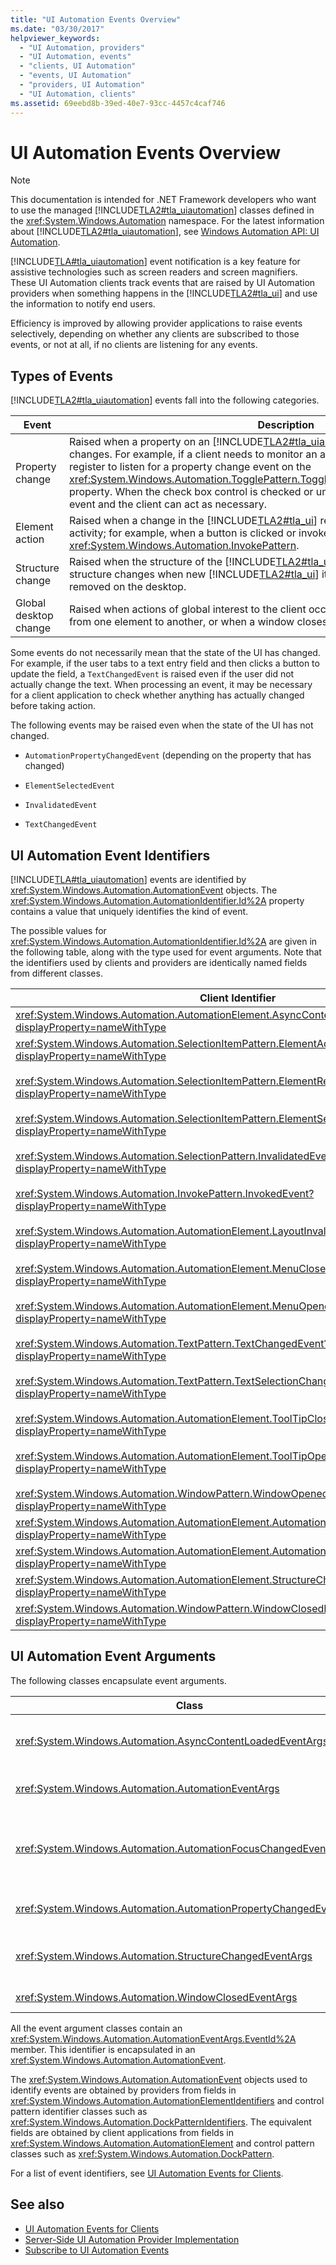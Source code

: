 ```yaml
---
title: "UI Automation Events Overview"
ms.date: "03/30/2017"
helpviewer_keywords: 
  - "UI Automation, providers"
  - "UI Automation, events"
  - "clients, UI Automation"
  - "events, UI Automation"
  - "providers, UI Automation"
  - "UI Automation, clients"
ms.assetid: 69eebd8b-39ed-40e7-93cc-4457c4caf746
---
```

# UI Automation Events Overview
> [!NOTE]
> This documentation is intended for .NET Framework developers who want to use the managed [!INCLUDE[TLA2#tla_uiautomation](../../../includes/tla2sharptla-uiautomation-md.md)] classes defined in the <xref:System.Windows.Automation> namespace. For the latest information about [!INCLUDE[TLA2#tla_uiautomation](../../../includes/tla2sharptla-uiautomation-md.md)], see [Windows Automation API: UI Automation](https://go.microsoft.com/fwlink/?LinkID=156746).  
  
 [!INCLUDE[TLA#tla_uiautomation](../../../includes/tlasharptla-uiautomation-md.md)] event notification is a key feature for assistive technologies such as screen readers and screen magnifiers. These UI Automation clients track events that are raised by UI Automation providers when something happens in the [!INCLUDE[TLA2#tla_ui](../../../includes/tla2sharptla-ui-md.md)] and use the information to notify end users.  
  
 Efficiency is improved by allowing provider applications to raise events selectively, depending on whether any clients are subscribed to those events, or not at all, if no clients are listening for any events.  
  
<a name="Types_of_Events"></a>   
## Types of Events  
 [!INCLUDE[TLA2#tla_uiautomation](../../../includes/tla2sharptla-uiautomation-md.md)] events fall into the following categories.  
  
|Event|Description|  
|-----------|-----------------|  
|Property change|Raised when a property on an [!INCLUDE[TLA2#tla_uiautomation](../../../includes/tla2sharptla-uiautomation-md.md)] element or control pattern changes. For example, if a client needs to monitor an application's check box control, it can register to listen for a property change event on the <xref:System.Windows.Automation.TogglePattern.TogglePatternInformation.ToggleState%2A> property. When the check box control is checked or unchecked, the provider raises the event and the client can act as necessary.|  
|Element action|Raised when a change in the [!INCLUDE[TLA2#tla_ui](../../../includes/tla2sharptla-ui-md.md)] results from end user or programmatic activity; for example, when a button is clicked or invoked through <xref:System.Windows.Automation.InvokePattern>.|  
|Structure change|Raised when the structure of the [!INCLUDE[TLA2#tla_uiautomation](../../../includes/tla2sharptla-uiautomation-md.md)] tree changes. The structure changes when new [!INCLUDE[TLA2#tla_ui](../../../includes/tla2sharptla-ui-md.md)] items become visible, hidden, or removed on the desktop.|  
|Global desktop change|Raised when actions of global interest to the client occur, such as when the focus shifts from one element to another, or when a window closes.|  
  
 Some events do not necessarily mean that the state of the UI has changed. For example, if the user tabs to a text entry field and then clicks a button to update the field, a `TextChangedEvent` is raised even if the user did not actually change the text. When processing an event, it may be necessary for a client application to check whether anything has actually changed before taking action.  
  
 The following events may be raised even when the state of the UI has not changed.  
  
- `AutomationPropertyChangedEvent` (depending on the property that has changed)  
  
- `ElementSelectedEvent`  
  
- `InvalidatedEvent`  
  
- `TextChangedEvent`  
  
<a name="UI_Automation_Event_Identifiers"></a>   
## UI Automation Event Identifiers  
 [!INCLUDE[TLA#tla_uiautomation](../../../includes/tlasharptla-uiautomation-md.md)] events are identified by <xref:System.Windows.Automation.AutomationEvent> objects. The <xref:System.Windows.Automation.AutomationIdentifier.Id%2A> property contains a value that uniquely identifies the kind of event.  
  
 The possible values for <xref:System.Windows.Automation.AutomationIdentifier.Id%2A> are given in the following table, along with the type used for event arguments. Note that the identifiers used by clients and providers are identically named fields from different classes.  
  
|Client Identifier|Provider identifier|Event Arguments Type|  
|-----------------------|-------------------------|--------------------------|  
|<xref:System.Windows.Automation.AutomationElement.AsyncContentLoadedEvent?displayProperty=nameWithType>|<xref:System.Windows.Automation.AutomationElementIdentifiers.AsyncContentLoadedEvent?displayProperty=nameWithType>|<xref:System.Windows.Automation.AsyncContentLoadedEventArgs>|  
|<xref:System.Windows.Automation.SelectionItemPattern.ElementAddedToSelectionEvent?displayProperty=nameWithType><br /><br /> <xref:System.Windows.Automation.SelectionItemPattern.ElementRemovedFromSelectionEvent?displayProperty=nameWithType><br /><br /> <xref:System.Windows.Automation.SelectionItemPattern.ElementSelectedEvent?displayProperty=nameWithType><br /><br /> <xref:System.Windows.Automation.SelectionPattern.InvalidatedEvent?displayProperty=nameWithType><br /><br /> <xref:System.Windows.Automation.InvokePattern.InvokedEvent?displayProperty=nameWithType><br /><br /> <xref:System.Windows.Automation.AutomationElement.LayoutInvalidatedEvent?displayProperty=nameWithType><br /><br /> <xref:System.Windows.Automation.AutomationElement.MenuClosedEvent?displayProperty=nameWithType><br /><br /> <xref:System.Windows.Automation.AutomationElement.MenuOpenedEvent?displayProperty=nameWithType><br /><br /> <xref:System.Windows.Automation.TextPattern.TextChangedEvent?displayProperty=nameWithType><br /><br /> <xref:System.Windows.Automation.TextPattern.TextSelectionChangedEvent?displayProperty=nameWithType><br /><br /> <xref:System.Windows.Automation.AutomationElement.ToolTipClosedEvent?displayProperty=nameWithType><br /><br /> <xref:System.Windows.Automation.AutomationElement.ToolTipOpenedEvent?displayProperty=nameWithType><br /><br /> <xref:System.Windows.Automation.WindowPattern.WindowOpenedEvent?displayProperty=nameWithType>|<xref:System.Windows.Automation.SelectionItemPatternIdentifiers.ElementAddedToSelectionEvent?displayProperty=nameWithType><br /><br /> <xref:System.Windows.Automation.SelectionItemPatternIdentifiers.ElementRemovedFromSelectionEvent?displayProperty=nameWithType><br /><br /> <xref:System.Windows.Automation.SelectionItemPatternIdentifiers.ElementSelectedEvent?displayProperty=nameWithType><br /><br /> <xref:System.Windows.Automation.SelectionPatternIdentifiers.InvalidatedEvent?displayProperty=nameWithType><br /><br /> <xref:System.Windows.Automation.InvokePatternIdentifiers.InvokedEvent?displayProperty=nameWithType><br /><br /> <xref:System.Windows.Automation.AutomationElementIdentifiers.LayoutInvalidatedEvent?displayProperty=nameWithType><br /><br /> <xref:System.Windows.Automation.AutomationElementIdentifiers.MenuClosedEvent?displayProperty=nameWithType><br /><br /> <xref:System.Windows.Automation.AutomationElementIdentifiers.MenuOpenedEvent?displayProperty=nameWithType><br /><br /> <xref:System.Windows.Automation.TextPatternIdentifiers.TextChangedEvent?displayProperty=nameWithType><br /><br /> <xref:System.Windows.Automation.TextPatternIdentifiers.TextSelectionChangedEvent?displayProperty=nameWithType><br /><br /> <xref:System.Windows.Automation.AutomationElementIdentifiers.ToolTipClosedEvent?displayProperty=nameWithType><br /><br /> <xref:System.Windows.Automation.AutomationElementIdentifiers.ToolTipOpenedEvent?displayProperty=nameWithType><br /><br /> <xref:System.Windows.Automation.WindowPatternIdentifiers.WindowOpenedEvent?displayProperty=nameWithType>|<xref:System.Windows.Automation.AutomationEventArgs>|  
|<xref:System.Windows.Automation.AutomationElement.AutomationFocusChangedEvent?displayProperty=nameWithType>|<xref:System.Windows.Automation.AutomationElementIdentifiers.AutomationFocusChangedEvent?displayProperty=nameWithType>|<xref:System.Windows.Automation.AutomationFocusChangedEventArgs>|  
|<xref:System.Windows.Automation.AutomationElement.AutomationPropertyChangedEvent?displayProperty=nameWithType>|<xref:System.Windows.Automation.AutomationElementIdentifiers.AutomationPropertyChangedEvent?displayProperty=nameWithType>|<xref:System.Windows.Automation.AutomationPropertyChangedEventArgs>|  
|<xref:System.Windows.Automation.AutomationElement.StructureChangedEvent?displayProperty=nameWithType>|<xref:System.Windows.Automation.AutomationElementIdentifiers.StructureChangedEvent?displayProperty=nameWithType>|<xref:System.Windows.Automation.StructureChangedEventArgs>|  
|<xref:System.Windows.Automation.WindowPattern.WindowClosedEvent?displayProperty=nameWithType>|<xref:System.Windows.Automation.WindowPatternIdentifiers.WindowClosedEvent?displayProperty=nameWithType>|<xref:System.Windows.Automation.WindowClosedEventArgs>|  
  
<a name="UI_Automation_Event_Arguments"></a>   
## UI Automation Event Arguments  
 The following classes encapsulate event arguments.  
  
|Class|Description|  
|-----------|-----------------|  
|<xref:System.Windows.Automation.AsyncContentLoadedEventArgs>|Contains information about the asynchronous loading of content, including the percentage of loading completed.|  
|<xref:System.Windows.Automation.AutomationEventArgs>|Contains information about a simple event that requires no extra data.|  
|<xref:System.Windows.Automation.AutomationFocusChangedEventArgs>|Contains information about a change in input focus from one element to another. Events of this type are raised by the [!INCLUDE[TLA2#tla_uiautomation](../../../includes/tla2sharptla-uiautomation-md.md)] system, not by providers.|  
|<xref:System.Windows.Automation.AutomationPropertyChangedEventArgs>|Contains information about a change in a property value of an element or control pattern.|  
|<xref:System.Windows.Automation.StructureChangedEventArgs>|Contains information about a change in the [!INCLUDE[TLA2#tla_uiautomation](../../../includes/tla2sharptla-uiautomation-md.md)] tree.|  
|<xref:System.Windows.Automation.WindowClosedEventArgs>|Contains information about a window closing.|  
  
 All the event argument classes contain an <xref:System.Windows.Automation.AutomationEventArgs.EventId%2A> member. This identifier is encapsulated in an <xref:System.Windows.Automation.AutomationEvent>.  
  
 The <xref:System.Windows.Automation.AutomationEvent> objects used to identify events are obtained by providers from fields in <xref:System.Windows.Automation.AutomationElementIdentifiers> and control pattern identifier classes such as <xref:System.Windows.Automation.DockPatternIdentifiers>. The equivalent fields are obtained by client applications from fields in <xref:System.Windows.Automation.AutomationElement> and control pattern classes such as <xref:System.Windows.Automation.DockPattern>.  
  
 For a list of event identifiers, see [UI Automation Events for Clients](ui-automation-events-for-clients.md).  
  
## See also

- [UI Automation Events for Clients](ui-automation-events-for-clients.md)
- [Server-Side UI Automation Provider Implementation](server-side-ui-automation-provider-implementation.md)
- [Subscribe to UI Automation Events](subscribe-to-ui-automation-events.md)
